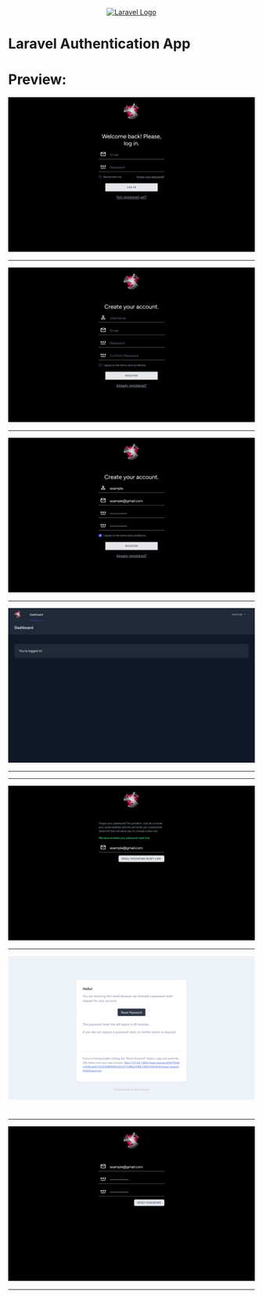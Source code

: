 <p align="center"><a href="https://laravel.com" target="_blank"><img src="https://raw.githubusercontent.com/laravel/art/master/logo-lockup/5%20SVG/2%20CMYK/1%20Full%20Color/laravel-logolockup-cmyk-red.svg" width="400" alt="Laravel Logo"></a></p>
<h1>Laravel Authentication App</h1>
<h1>Preview: </h1>

![Screenshot](readme_img/login.webp)

<hr/>

![Screenshot](readme_img/register.webp)

<hr/>

![Screenshot](readme_img/register_filled.webp)

<hr/>

![Screenshot](readme_img/dashboard.webp)

<hr/>

<hr/>

![Screenshot](readme_img/forgot_password.webp)

<hr/>

![Screenshot](readme_img/email.webp)

<hr/>

![Screenshot](readme_img/password_reset.webp)

<hr/>
